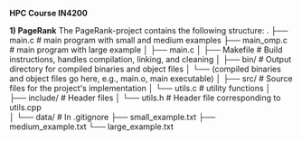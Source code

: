 **HPC Course IN4200**

**1) PageRank**
The PageRank-project contains the following structure: 
.
├── main.c                                  # main program with small and medium examples
├── main_omp.c                              # main program with large example
│
├── main.c 
│
├── Makefile                                # Build instructions, handles compilation, linking, and cleaning
│
├── bin/                                    # Output directory for compiled binaries and object files
│   └── (compiled binaries and object files go here, e.g., main.o, main executable)
│
├── src/                                    # Source files for the project's implementation
│   └── utils.c                             # utility functions
│                       
├── include/                                # Header files 
│   └── utils.h                             # Header file corresponding to utils.cpp            
│
└── data/                                   # In .gitignore
    ├── small_example.txt
    ├── medium_example.txt
    └── large_example.txt
